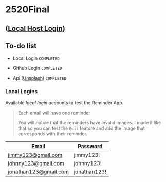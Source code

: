 # 2520Final

## ([Local Host Login](localhost:3004/reminders))

## To-do list
 - Local Login `COMPLETED`

 - Github Login `COMPLETED`

 - Api ([Unsplash](https://unsplash.com/developers)) `COMPLETED`
 
 ### Local Logins
 Available *local login* accounts to test the Reminder App.
 > Each email will have one reminder
 > 
 > You will notice that the reminders have invalid images. I made it like that so you can test the `Edit` feature and add the image that corresponds with their reminder.
 
 | Email | Password |
 | --- | --- |
 | jimmy123@gmail.com | jimmy123! |
 | johnny123@gmail.com | johnny123! |
 | jonathan123@gmail.com | jonathan123! |
